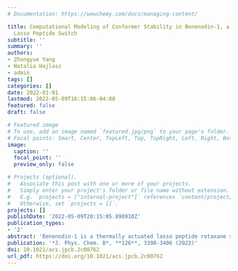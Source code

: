 ```yaml
---
# Documentation: https://wowchemy.com/docs/managing-content/

title: Computational Modeling of Conformer Stability in Benenodin-1, a Thermally Actuated
  Lasso Peptide Switch
subtitle: ''
summary: ''
authors:
- Zhongyue Yang
- Natalia Hajlasz
- admin
tags: []
categories: []
date: 2022-01-01
lastmod: 2022-05-09T16:15:06-04:00
featured: false
draft: false

# Featured image
# To use, add an image named `featured.jpg/png` to your page's folder.
# Focal points: Smart, Center, TopLeft, Top, TopRight, Left, Right, BottomLeft, Bottom, BottomRight.
image:
  caption: ''
  focal_point: ''
  preview_only: false

# Projects (optional).
#   Associate this post with one or more of your projects.
#   Simply enter your project's folder or file name without extension.
#   E.g. `projects = ["internal-project"]` references `content/project/deep-learning/index.md`.
#   Otherwise, set `projects = []`.
projects: []
publishDate: '2022-05-09T20:15:05.890910Z'
publication_types:
- '2'
abstract: 'Benenodin-1 is a thermally actuated lasso peptide rotaxane switch with two primary translational isomers that differ in the relative position of the residue Gln15. The conversion from one conformer to the other involves substantial enthalpy–entropy compensation: one conformer is energetically favored and the other is entropically favored. Here, we take a multi-scale quantum mechanical (QM) and classical molecular dynamic (MD) approach to reveal residue-specific sources of these differences in stability. QM reveals that the two benenodin-1 conformers involve distinct hydrogen bonding networks, with the enthalpically favored conformer having more intra-peptide hydrogen bonds between the Gln15 side chain and nearby residues. The evaluation of configurational entropy over the MD-sampled geometries reveals that the entropically favored conformer has enhanced conformational flexibility. By computing the by-residue-sum entropies, we identify the role of Gln15 and neighboring Glu14 in mediating the entropic variation during the switching process. These computational insights help explain the effects of Glu14Ala and Gln15Ala mutations on the conformational population of benenodin-1 observed experimentally.'
publication: '*J. Phys. Chem. B*, **126**, 3398-3406 (2022)'
doi: 10.1021/acs.jpcb.2c00762
url_pdf: https://doi.org/10.1021/acs.jpcb.2c00762
---
```

